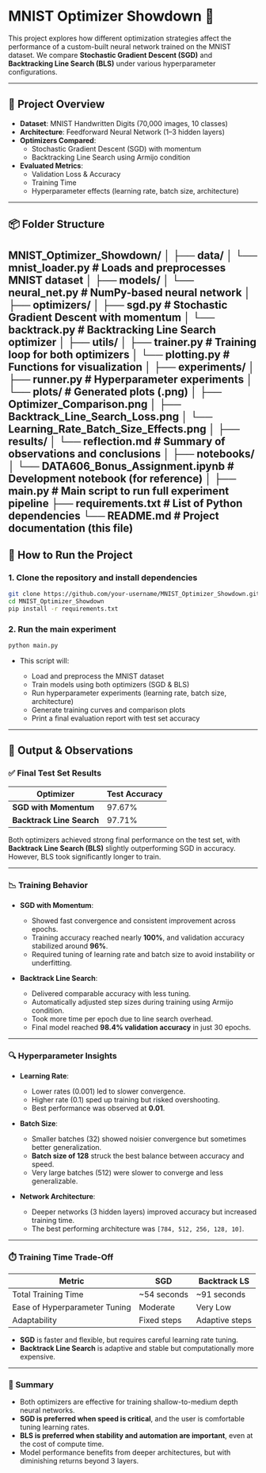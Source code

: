# MNIST Optimizer Showdown 🚀

This project explores how different optimization strategies affect the performance of a custom-built neural network trained on the MNIST dataset. We compare **Stochastic Gradient Descent (SGD)** and **Backtracking Line Search (BLS)** under various hyperparameter configurations.

---

## 📌 Project Overview

- **Dataset**: MNIST Handwritten Digits (70,000 images, 10 classes)
- **Architecture**: Feedforward Neural Network (1–3 hidden layers)
- **Optimizers Compared**:
  - Stochastic Gradient Descent (SGD) with momentum
  - Backtracking Line Search using Armijo condition
- **Evaluated Metrics**:
  - Validation Loss & Accuracy
  - Training Time
  - Hyperparameter effects (learning rate, batch size, architecture)

---

## 📦 Folder Structure

MNIST_Optimizer_Showdown/
│
├── data/
│ └── mnist_loader.py # Loads and preprocesses MNIST dataset
│
├── models/
│ └── neural_net.py # NumPy-based neural network
│
├── optimizers/
│ ├── sgd.py # Stochastic Gradient Descent with momentum
│ └── backtrack.py # Backtracking Line Search optimizer
│
├── utils/
│ ├── trainer.py # Training loop for both optimizers
│ └── plotting.py # Functions for visualization
│
├── experiments/
│ ├── runner.py # Hyperparameter experiments
│ └── plots/ # Generated plots (.png)
│ ├── Optimizer_Comparison.png
│ ├── Backtrack_Line_Search_Loss.png
│ └── Learning_Rate_Batch_Size_Effects.png
│
├── results/
│ └── reflection.md # Summary of observations and conclusions
│
├── notebooks/
│ └── DATA606_Bonus_Assignment.ipynb # Development notebook (for reference)
│
├── main.py # Main script to run full experiment pipeline
├── requirements.txt # List of Python dependencies
└── README.md # Project documentation (this file)
---

## 🚀 How to Run the Project

### 1. Clone the repository and install dependencies

```bash
git clone https://github.com/your-username/MNIST_Optimizer_Showdown.git
cd MNIST_Optimizer_Showdown
pip install -r requirements.txt
```

### 2. Run the main experiment

```bash
python main.py
```
- This script will:

    - Load and preprocess the MNIST dataset
    - Train models using both optimizers (SGD & BLS)
    - Run hyperparameter experiments (learning rate, batch size, architecture)
    - Generate training curves and comparison plots
    - Print a final evaluation report with test set accuracy

---

## 📌 Output & Observations

### ✅ Final Test Set Results

| Optimizer                  | Test Accuracy |
|---------------------------|---------------|
| **SGD with Momentum**     | 97.67%        |
| **Backtrack Line Search** | 97.71%        |

Both optimizers achieved strong final performance on the test set, with **Backtrack Line Search (BLS)** slightly outperforming SGD in accuracy. However, BLS took significantly longer to train.

---

### 📉 Training Behavior

- **SGD with Momentum**:
  - Showed fast convergence and consistent improvement across epochs.
  - Training accuracy reached nearly **100%**, and validation accuracy stabilized around **96%**.
  - Required tuning of learning rate and batch size to avoid instability or underfitting.

- **Backtrack Line Search**:
  - Delivered comparable accuracy with less tuning.
  - Automatically adjusted step sizes during training using Armijo condition.
  - Took more time per epoch due to line search overhead.
  - Final model reached **98.4% validation accuracy** in just 30 epochs.

---

### 🔍 Hyperparameter Insights

- **Learning Rate**:
  - Lower rates (0.001) led to slower convergence.
  - Higher rate (0.1) sped up training but risked overshooting.
  - Best performance was observed at **0.01**.

- **Batch Size**:
  - Smaller batches (32) showed noisier convergence but sometimes better generalization.
  - **Batch size of 128** struck the best balance between accuracy and speed.
  - Very large batches (512) were slower to converge and less generalizable.

- **Network Architecture**:
  - Deeper networks (3 hidden layers) improved accuracy but increased training time.
  - The best performing architecture was `[784, 512, 256, 128, 10]`.

---

### ⏱️ Training Time Trade-Off

| Metric                    | SGD           | Backtrack LS     |
|---------------------------|---------------|------------------|
| Total Training Time       | ~54 seconds   | ~91 seconds      |
| Ease of Hyperparameter Tuning | Moderate  | Very Low         |
| Adaptability              | Fixed steps   | Adaptive steps   |

- **SGD** is faster and flexible, but requires careful learning rate tuning.
- **Backtrack Line Search** is adaptive and stable but computationally more expensive.

---

### 📌 Summary

- Both optimizers are effective for training shallow-to-medium depth neural networks.
- **SGD is preferred when speed is critical**, and the user is comfortable tuning learning rates.
- **BLS is preferred when stability and automation are important**, even at the cost of compute time.
- Model performance benefits from deeper architectures, but with diminishing returns beyond 3 layers.
